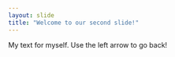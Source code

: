 ```yaml
---
layout: slide
title: "Welcome to our second slide!"
---
```

My text for myself.
Use the left arrow to go back!
